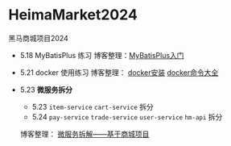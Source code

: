 # HeimaMarket2024
黑马商城项目2024

- 5.18 MyBatisPlus 练习
博客整理：[MyBatisPlus入门](https://blog.csdn.net/m0_63653444/article/details/139033373?spm=1001.2014.3001.5501)
- 5.21 docker 使用练习
 博客整理： [docker安装](https://blog.csdn.net/m0_63653444/article/details/139124471?spm=1001.2014.3001.5501) [docker命令大全](https://blog.csdn.net/m0_63653444/article/details/139130248?spm=1001.2014.3001.5501)
- 5.23 **微服务拆分**
  - 5.23 `item-service` `cart-service` 拆分
  - 5.24 `pay-service` `trade-service` `user-service` `hm-api` 拆分

   博客整理： [微服务拆解——基于商城项目](https://blog.csdn.net/m0_63653444/article/details/139203374?spm=1001.2014.3001.5501)
